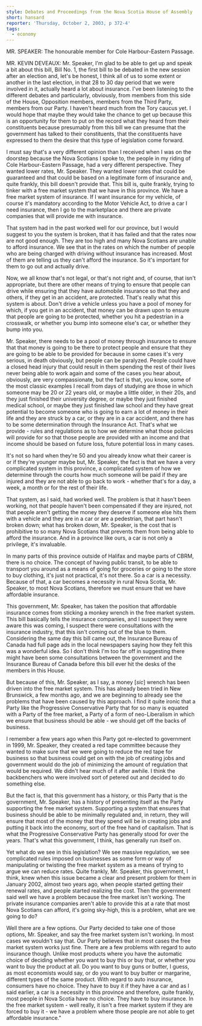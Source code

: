 ```yaml
---
style: Debates and Proceedings from the Nova Scotia House of Assembly
short: hansard
reporter: 'Thursday, October 2, 2003, p 372-4'
tags:
  - economy
---
```


MR. SPEAKER: The honourable member for Cole Harbour-Eastern Passage.

MR. KEVIN DEVEAUX: Mr. Speaker, I'm glad to be able to get up and speak a bit about this bill, Bill No. 1, the first bill to be debated in the new session after an election and, let's be honest, I think all of us to some extent or another in the last election, in that 28 to 30 day period that we were involved in it, actually heard a lot about insurance. I've been listening to the different debates and particularly, obviously, from members from this side of the House, Opposition members, members from the Third Party, members from our Party. I haven't heard much from the Tory caucus yet. I would hope that maybe they would take the chance to get up because this is an opportunity for them to put on the record what they heard from their constituents because presumably from this bill we can presume that the government has talked to their constituents, that the constituents have expressed to them the desire that this type of legislation come forward.

I must say that's a very different opinion than I received when I was on the doorstep because the Nova Scotians I spoke to, the people in my riding of Cole Harbour-Eastern Passage, had a very different perspective. They wanted lower rates, Mr. Speaker. They wanted lower rates that could be guaranteed and that could be based on a legitimate form of insurance and, quite frankly, this bill doesn't provide that. This bill is, quite frankly, trying to tinker with a free market system that we have in this province. We have a free market system of insurance. If I want insurance for my vehicle, of course it's mandatory according to the Motor Vehicle Act, to drive a car I need insurance, then I go to the marketplace and there are private companies that will provide me with insurance.

That system had in the past worked well for our province, but I would suggest to you the system is broken, that it has failed and that the rates now are not good enough. They are too high and many Nova Scotians are unable to afford insurance. We see that in the rates on which the number of people who are being charged with driving without insurance has increased. Most of them are telling us they can't afford the insurance. So it's important for them to go out and actually drive.

Now, we all know that's not legal, or that's not right and, of course, that isn't appropriate, but there are other means of trying to ensure that people can drive while ensuring that they have automobile insurance so that they and others, if they get in an accident, are protected. That's really what this system is about. Don't drive a vehicle unless you have a pool of money for which, if you get in an accident, that money can be drawn upon to ensure that people are going to be protected, whether you hit a pedestrian in a crosswalk, or whether you bump into someone else's car, or whether they bump into you.

Mr. Speaker, there needs to be a pool of money through insurance to ensure that that money is going to be there to protect people and ensure that they are going to be able to be provided for because in some cases it's very serious, in death obviously, but people can be paralyzed. People could have a closed head injury that could result in them spending the rest of their lives never being able to work again and some of the cases you hear about, obviously, are very compassionate, but the fact is that, you know, some of the most classic examples I recall from days of studying are those in which someone may be 20 or 22 years old, or maybe a little older, in their 20s, and they just finished their university degree, or maybe they just finished medical school, or maybe they just finished law school and they have great potential to become someone who is going to earn a lot of money in their life and they are struck by a car, or they are in a car accident, and there has to be some determination through the Insurance Act. That's what we provide - rules and regulations as to how we determine what those policies will provide for so that those people are provided with an income and that income should be based on future loss, future potential loss in many cases.

It's not so hard when they're 50 and you already know what their career is or if they're younger maybe but, Mr. Speaker, the fact is that we have a very complicated system in this province, a complicated system of how we determine through the courts how much someone will be paid if they are injured and they are not able to go back to work - whether that's for a day, a week, a month or for the rest of their life.

That system, as I said, had worked well. The problem is that it hasn't been working, not that people haven't been compensated if they are injured, not that people aren't getting the money they deserve if someone else hits them with a vehicle and they are in a car or are a pedestrian, that part hasn't broken down; what has broken down, Mr. Speaker, is the cost that is prohibitive to so many Nova Scotians that prevents them from being able to afford the insurance. And in a province like ours, a car is not only a privilege, it's invaluable.

In many parts of this province outside of Halifax and maybe parts of CBRM, there is no choice. The concept of having public transit, to be able to transport you around as a means of going for groceries or going to the store to buy clothing, it's just not practical, it's not there. So a car is a necessity. Because of that, a car becomes a necessity in rural Nova Scotia, Mr. Speaker, to most Nova Scotians, therefore we must ensure that we have affordable insurance.

This government, Mr. Speaker, has taken the position that affordable insurance comes from sticking a monkey wrench in the free market system. This bill basically tells the insurance companies, and I suspect they were aware this was coming, I suspect there were consultations with the insurance industry, that this isn't coming out of the blue to them. Considering the same day this bill came out, the Insurance Bureau of Canada had full page ads in the local newspapers saying how they felt this was a wonderful idea. So I don't think I'm too far off in suggesting there might have been some consultations between the government and the Insurance Bureau of Canada before this bill ever hit the desks of the members in this House.

But because of this, Mr. Speaker, as I say, a money [*sic*] wrench has been driven into the free market system. This has already been tried in New Brunswick, a few months ago, and we are beginning to already see the problems that have been caused by this approach. I find it quite ironic that a Party like the Progressive Conservative Party that for so many is equated with a Party of the free market, a Party of a form of neo-Liberalism in which we ensure that business should be able - we should get off the backs of business.

I remember a few years ago when this Party got re-elected to government in 1999, Mr. Speaker, they created a red tape committee because they wanted to make sure that we were going to reduce the red tape for business so that business could get on with the job of creating jobs and government would do the job of minimizing the amount of regulation that would be required. We didn't hear much of it after awhile. I think the backbenchers who were involved sort of petered out and decided to do something else.

But the fact is, that this government has a history, or this Party that is the government, Mr. Speaker, has a history of presenting itself as the Party supporting the free market system. Supporting a system that ensures that business should be able to be minimally regulated and, in return, they will ensure that most of the money that they spend will be in creating jobs and putting it back into the economy, sort of the free hand of capitalism. That is what the Progressive Conservative Party has generally stood for over the years. That's what this government, I think, has generally run itself on.

Yet what do we see in this legislation? We see massive regulation, we see complicated rules imposed on businesses as some form or way of manipulating or twisting the free market system as a means of trying to argue we can reduce rates. Quite frankly, Mr. Speaker, this government, I think, knew when this issue became a clear and present problem for them in January 2002, almost two years ago, when people started getting their renewal rates, and people started realizing the cost. Then the government said well we have a problem because the free market isn't working. The private insurance companies aren't able to provide this at a rate that most Nova Scotians can afford, it's going sky-high, this is a problem, what are we going to do?

Well there are a few options. Our Party decided to take one of those options, Mr. Speaker, and say the free market system isn't working. In most cases we wouldn't say that. Our Party believes that in most cases the free market system works just fine. There are a few problems with regard to auto insurance though. Unlike most products where you have the automatic choice of deciding whether you want to buy this or buy that, or whether you want to buy the product at all. Do you want to buy guns or butter, I guess, as most economists would say, or do you want to buy butter or margarine, different types of the same product. With regard to auto insurance, consumers have no choice. They have to buy it if they have a car and as I said earlier, a car is a necessity in this province and therefore, quite frankly, most people in Nova Scotia have no choice. They have to buy insurance. In the free market system - well really, it isn't a free market system if they are forced to buy it - we have a problem where those people are not able to get affordable insurance."
